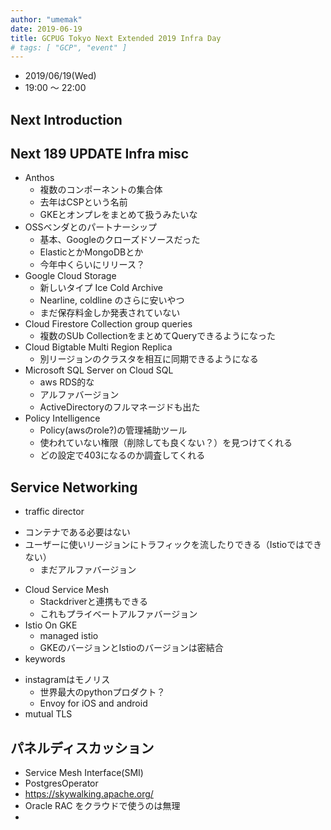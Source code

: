 ```yaml
---
author: "umemak"
date: 2019-06-19
title: GCPUG Tokyo Next Extended 2019 Infra Day
# tags: [ "GCP", "event" ]
---
```


* 2019/06/19(Wed)
* 19:00 〜 22:00

## Next Introduction

## Next 189 UPDATE Infra misc
* Anthos
  - 複数のコンポーネントの集合体
  - 去年はCSPという名前
  - GKEとオンプレをまとめて扱うみたいな
* OSSベンダとのパートナーシップ
  - 基本、Googleのクローズドソースだった
  - ElasticとかMongoDBとか
  - 今年中くらいにリリース？
* Google Cloud Storage
  - 新しいタイプ Ice Cold Archive
  - Nearline, coldline のさらに安いやつ
  - まだ保存料金しか発表されていない
* Cloud Firestore Collection group queries
  - 複数のSUb CollectionをまとめてQueryできるようになった
* Cloud Bigtable Multi Region Replica
  - 別リージョンのクラスタを相互に同期できるようになる
* Microsoft SQL Server on Cloud SQL
  - aws RDS的な
  - アルファバージョン
  - ActiveDirectoryのフルマネージドも出た
* Policy Intelligence
  - Policy(awsのrole?)の管理補助ツール
  - 使われていない権限（削除しても良くない？）を見つけてくれる
  - どの設定で403になるのか調査してくれる

## Service Networking
* traffic director
 - コンテナである必要はない
 - ユーザーに使いリージョンにトラフィックを流したりできる（Istioではできない）
   - まだアルファバージョン
* Cloud Service Mesh
  - Stackdriverと連携もできる
  - これもプライベートアルファバージョン
* Istio On GKE
  - managed istio
  - GKEのバージョンとIstioのバージョンは密結合
* keywords
 - instagramはモノリス
   - 世界最大のpythonプロダクト？
   - Envoy for iOS and android
 - mutual TLS

## パネルディスカッション
* Service Mesh Interface(SMI)
* PostgresOperator
* https://skywalking.apache.org/
* Oracle RAC をクラウドで使うのは無理
*  





